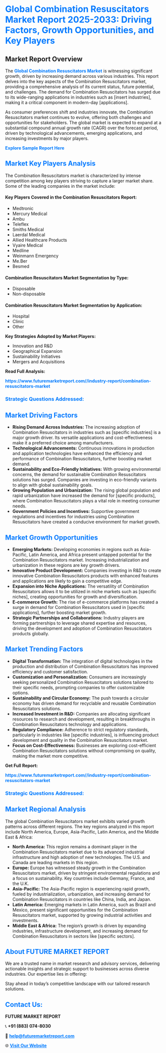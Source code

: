 <h1 style="color: #007BFF;">Global Combination Resuscitators Market Report 2025-2033: Driving Factors, Growth Opportunities, and Key Players</h1>

<section id="overview">
<h2>Market Report Overview</h2>
<p>The <a href="https://www.futuremarketreport.com//industry-report/combination-resuscitators-market" style="color: #007BFF; text-decoration: none;"><strong>Global Combination Resuscitators Market</strong></a> is witnessing significant growth, driven by increasing demand across various industries. This report delves into the key aspects of the Combination Resuscitators market, providing a comprehensive analysis of its current status, future potential, and challenges. The demand for Combination Resuscitators has surged due to its wide-ranging applications in industries such as [insert industries], making it a critical component in modern-day [applications].</p>
<p>As consumer preferences shift and industries innovate, the Combination Resuscitators market continues to evolve, offering both challenges and opportunities for stakeholders. The global market is expected to expand at a substantial compound annual growth rate (CAGR) over the forecast period, driven by technological advancements, emerging applications, and increasing investments by major players.</p>
</section>

<section id="overview">
<p><a href="https://www.futuremarketreport.com//request-sample/reportId=77759" style="color: #007BFF; text-decoration: none;"><strong>Explore Sample Report Here</strong></a></p>
</section>

<section id="key-players">
<h2 style="color: #007BFF;">Market Key Players Analysis</h2>
<p>The Combination Resuscitators market is characterized by intense competition among key players striving to capture a larger market share. Some of the leading companies in the market include:</p>
<h4>Key Players Covered in the Combination Resuscitators Report:</h4>
<ul><li>Medtronic</li><li>Mercury Medical</li><li>Ambu</li><li>Teleflex</li><li>Smiths Medical</li><li>Laerdal Medical</li><li>Allied Healthcare Products</li><li>Vyaire Medical</li><li>Medline</li><li>Weinmann Emergency</li><li>Me.Ber</li><li>Besmed</li></ul>
<h4>Combination Resuscitators Market Segmentation by Type:</h4>
<ul><li>Disposable</li><li>Non-disposable</li></ul>

<h4>Combination Resuscitators Market Segmentation by Application:</h4>
<ul><li>Hospital</li><li>Clinic</li><li>Other</li></ul>
<p><strong>Key Strategies Adopted by Market Players:</strong></p>
<ul>
<li>Innovation and R&D</li>
<li>Geographical Expansion</li>
<li>Sustainability Initiatives</li>
<li>Mergers and Acquisitions</li>
</ul>
</section>

<section>
<p><strong>Read Full Analysis: </strong></p><a href="https://www.futuremarketreport.com//industry-report/combination-resuscitators-market" style="color: #007BFF; text-decoration: none;"><strong>https://www.futuremarketreport.com//industry-report/combination-resuscitators-market</strong></a>
<h3 style="color: #007BFF;">Strategic Questions Addressed:</h3>
</section>

<section id="driving-factors">
<h2 style="color: #007BFF;">Market Driving Factors</h2>
<ul>
<li><strong>Rising Demand Across Industries:</strong> The increasing adoption of Combination Resuscitators in industries such as [specific industries] is a major growth driver. Its versatile applications and cost-effectiveness make it a preferred choice among manufacturers.</li>
<li><strong>Technological Advancements:</strong> Continuous innovations in production and application technologies have enhanced the efficiency and performance of Combination Resuscitators, further boosting market demand.</li>
<li><strong>Sustainability and Eco-Friendly Initiatives:</strong> With growing environmental concerns, the demand for sustainable Combination Resuscitators solutions has surged. Companies are investing in eco-friendly variants to align with global sustainability goals.</li>
<li><strong>Growing Population and Urbanization:</strong> The rising global population and rapid urbanization have increased the demand for [specific products], where Combination Resuscitators plays a vital role in meeting consumer needs.</li>
<li><strong>Government Policies and Incentives:</strong> Supportive government regulations and incentives for industries using Combination Resuscitators have created a conducive environment for market growth.</li>
</ul>
</section>

<section id="growth-opportunities">
<h2 style="color: #007BFF;">Market Growth Opportunities</h2>
<ul>
<li><strong>Emerging Markets:</strong> Developing economies in regions such as Asia-Pacific, Latin America, and Africa present untapped potential for the Combination Resuscitators market. Increasing industrialization and urbanization in these regions are key growth drivers.</li>
<li><strong>Innovative Product Development:</strong> Companies investing in R&D to create innovative Combination Resuscitators products with enhanced features and applications are likely to gain a competitive edge.</li>
<li><strong>Expansion into Niche Applications:</strong> The versatility of Combination Resuscitators allows it to be utilized in niche markets such as [specific niches], creating opportunities for growth and diversification.</li>
<li><strong>E-commerce Growth:</strong> The rise of e-commerce platforms has created a surge in demand for Combination Resuscitators used in [specific applications], further boosting market growth.</li>
<li><strong>Strategic Partnerships and Collaborations:</strong> Industry players are forming partnerships to leverage shared expertise and resources, driving the development and adoption of Combination Resuscitators products globally.</li>
</ul>
</section>

<section id="trending-factors">
<h2 style="color: #007BFF;">Market Trending Factors</h2>
<ul>
<li><strong>Digital Transformation:</strong> The integration of digital technologies in the production and distribution of Combination Resuscitators has improved efficiency and customer satisfaction.</li>
<li><strong>Customization and Personalization:</strong> Consumers are increasingly seeking personalized Combination Resuscitators solutions tailored to their specific needs, prompting companies to offer customizable options.</li>
<li><strong>Sustainability and Circular Economy:</strong> The push towards a circular economy has driven demand for recyclable and reusable Combination Resuscitators solutions.</li>
<li><strong>Increased Investment in R&D:</strong> Companies are allocating significant resources to research and development, resulting in breakthroughs in Combination Resuscitators technology and applications.</li>
<li><strong>Regulatory Compliance:</strong> Adherence to strict regulatory standards, particularly in industries like [specific industries], is influencing product development and quality in the Combination Resuscitators market.</li>
<li><strong>Focus on Cost-Effectiveness:</strong> Businesses are exploring cost-efficient Combination Resuscitators solutions without compromising on quality, making the market more competitive.</li>
</ul>
</section>

<section>
<p><strong>Get Full Report: </strong></p><a href="https://www.futuremarketreport.com//industry-report/combination-resuscitators-market" style="color: #007BFF; text-decoration: none;"><strong>https://www.futuremarketreport.com//industry-report/combination-resuscitators-market</strong></a>
<h3 style="color: #007BFF;">Strategic Questions Addressed:</h3>
</section>


<section id="regional-analysis">
<h2 style="color: #007BFF;">Market Regional Analysis</h2>
<p>The global Combination Resuscitators market exhibits varied growth patterns across different regions. The key regions analyzed in this report include North America, Europe, Asia-Pacific, Latin America, and the Middle East & Africa:</p>
<ul>
<li><strong>North America:</strong> This region remains a dominant player in the Combination Resuscitators market due to its advanced industrial infrastructure and high adoption of new technologies. The U.S. and Canada are leading markets in this region.</li>
<li><strong>Europe:</strong> Europe has witnessed steady growth in the Combination Resuscitators market, driven by stringent environmental regulations and a focus on sustainability. Key countries include Germany, France, and the U.K.</li>
<li><strong>Asia-Pacific:</strong> The Asia-Pacific region is experiencing rapid growth, fueled by industrialization, urbanization, and increasing demand for Combination Resuscitators in countries like China, India, and Japan.</li>
<li><strong>Latin America:</strong> Emerging markets in Latin America, such as Brazil and Mexico, present significant opportunities for the Combination Resuscitators market, supported by growing industrial activities and investments.</li>
<li><strong>Middle East & Africa:</strong> The region’s growth is driven by expanding industries, infrastructure development, and increasing demand for Combination Resuscitators in sectors like [specific sectors].</li>
</ul>
</section>

<footer>
<h2 style="color: #007BFF;">About FUTURE MARKET REPORT</h2>
<p>We are a trusted name in market research and advisory services, delivering actionable insights and strategic support to businesses across diverse industries. Our expertise lies in offering:</p>

<p>Stay ahead in today’s competitive landscape with our tailored research solutions.</p>

<h2 style="color: #007BFF;">Contact Us:</h2>
<p><strong>FUTURE MARKET REPORT</strong></p>
<p>📞 <strong>+91 (883) 074-8030</strong></p>
<p>📧 <strong><a href="mailto:help@futuremarketreport.com" style="color: #007BFF;">help@futuremarketreport.com</a></strong></p>
<p>🌐 <strong><a href="https://www.futuremarketreport.com/" style="color: #007BFF;">Visit Our Website</a></strong></p>
</footer>